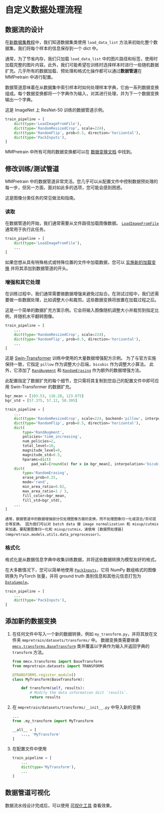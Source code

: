 # 自定义数据处理流程

## 数据流的设计

在[新数据集教程](./datasets.md)中，我们知道数据集类使用 `load_data_list` 方法来初始化整个数据集，我们将每个样本的信息保存到一个 dict 中。

通常，为了节省内存，我们只加载 `load_data_list` 中的图片路径和标签，使用时加载完整的图片内容。此外，我们可能希望在训练时选择样本时进行一些随机数据扩充。几乎所有的数据加载、预处理和格式化操作都可以通过**数据管道**在 MMPretrain 中进行配置。

数据管道意味着在从数据集中索引样本时如何处理样本字典，它由一系列数据变换组成。每个数据变换都将一个字典作为输入，对其进行处理，并为下一个数据变换输出一个字典。

这是 ImageNet 上 ResNet-50 训练的数据管道示例。

```python
train_pipeline = [
    dict(type='LoadImageFromFile'),
    dict(type='RandomResizedCrop', scale=224),
    dict(type='RandomFlip', prob=0.5, direction='horizontal'),
    dict(type='PackInputs'),
]
```

MMPretrain 中所有可用的数据变换都可以在 [数据变换文档](mmpretrain.datasets.transforms) 中找到。

## 修改训练/测试管道

MMPretrain 中的数据管道非常灵活。您几乎可以从配置文件中控制数据预处理的每一步，但另一方面，面对如此多的选项，您可能会感到困惑。

这是图像分类任务的常见做法和指南。

### 读取

在数据管道的开始，我们通常需要从文件路径加载图像数据。
[`LoadImageFromFile`](mmcv.transforms.LoadImageFromFile) 通常用于执行此任务。

```python
train_pipeline = [
    dict(type='LoadImageFromFile'),
    ...
]
```

如果您想从具有特殊格式或特殊位置的文件中加载数据，您可以 [实施新的加载变换](#添加新的数据变换) 并将其添加到数据管道的开头。

### 增强和其它处理

在训练过程中，我们通常需要做数据增强来避免过拟合。在测试过程中，我们还需要做一些数据处理，比如调整大小和裁剪。这些数据变换将放置在加载过程之后。

这是一个简单的数据扩充方案示例。它会将输入图像随机调整大小并裁剪到指定比例，并随机水平翻转图像。

```python
train_pipeline = [
    ...
    dict(type='RandomResizedCrop', scale=224),
    dict(type='RandomFlip', prob=0.5, direction='horizontal'),
    ...
]
```

这是 [Swin-Transformer](../papers/swin_transformer.md) 训练中使用的大量数据增强配方示例。 为了与官方实施保持一致，它指定 `pillow` 作为调整大小后端，`bicubic` 作为调整大小算法。 此外，它添加了 [`RandAugment`](mmpretrain.datasets.transforms.RandAugment) 和 [`RandomErasing`](mmpretrain.datasets.transforms.RandomErasing) 作为额外的数据增强方法。

此配置指定了数据扩充的每个细节，您只需将其复制到您自己的配置文件中即可应用 Swin-Transformer 的数据扩充。

```python
bgr_mean = [103.53, 116.28, 123.675]
bgr_std = [57.375, 57.12, 58.395]

train_pipeline = [
    ...
    dict(type='RandomResizedCrop', scale=224, backend='pillow', interpolation='bicubic'),
    dict(type='RandomFlip', prob=0.5, direction='horizontal'),
    dict(
        type='RandAugment',
        policies='timm_increasing',
        num_policies=2,
        total_level=10,
        magnitude_level=9,
        magnitude_std=0.5,
        hparams=dict(
            pad_val=[round(x) for x in bgr_mean], interpolation='bicubic')),
    dict(
        type='RandomErasing',
        erase_prob=0.25,
        mode='rand',
        min_area_ratio=0.02,
        max_area_ratio=1 / 3,
        fill_color=bgr_mean,
        fill_std=bgr_std),
    ...
]
```

```{note}
通常，数据管道中的数据增强部分仅处理图像方面的变换，而不处理图像归一化或混合/剪切混合等变换。 因为我们可以对 batch data 做 image normalization 和 mixup/cutmix 来加速。要配置图像归一化和 mixup/cutmix，请使用 [数据预处理器](mmpretrain.models.utils.data_preprocessor)。
```

### 格式化

格式化是从数据信息字典中收集训练数据，并将这些数据转换为模型友好的格式。

在大多数情况下，您可以简单地使用 [`PackInputs`](mmpretrain.datasets.transforms.PackInputs)，它将 NumPy 数组格式的图像转换为 PyTorch 张量，并将 ground truth 类别信息和其他元信息打包为 [`DataSample`](mmpretrain.structures.DataSample)。

```python
train_pipeline = [
    ...
    dict(type='PackInputs'),
]
```

## 添加新的数据变换

1. 在任何文件中写入一个新的数据转换，例如 `my_transform.py`，并将其放在文件夹 `mmpretrain/datasets/transforms/` 中。 数据变换类需要继承 [`mmcv.transforms.BaseTransform`](mmcv.transforms.BaseTransform) 类并覆盖以字典作为输入并返回字典的 `transform` 方法。

   ```python
   from mmcv.transforms import BaseTransform
   from mmpretrain.datasets import TRANSFORMS

   @TRANSFORMS.register_module()
   class MyTransform(BaseTransform):

       def transform(self, results):
           # Modify the data information dict `results`.
           return results
   ```

2. 在 `mmpretrain/datasets/transforms/__init__.py` 中导入新的变换

   ```python
   ...
   from .my_transform import MyTransform

   __all__ = [
       ..., 'MyTransform'
   ]
   ```

3. 在配置文件中使用

   ```python
   train_pipeline = [
       ...
       dict(type='MyTransform'),
       ...
   ]
   ```

## 数据管道可视化

数据流水线设计完成后，可以使用 [可视化工具](../useful_tools/dataset_visualization.md) 查看效果。

